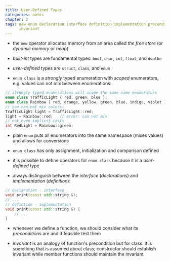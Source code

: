 ```yaml
---
title: User-Defined Types
categories: notes
chapter: 2
tags: new enum declaration interface definition implementation precondition
      invariant
---
```


* the `new` operator allocates memory from an area called *the free store* (or
  *dynamic memory* or *heap*)

* *built-int* types are fundamental types: `bool`, `char`, `int`, `float`, and
  `doulbe`

* *user-defined* types are `struct`, `class`, and `enum`

* `enum class` is a *strongly* typed enumeration with *scoped* enumerators, e.g.
  values can not mix between enumerations:

```c++
// strongly typed enumerations will scope the same name enumerators
enum class TrafficLight { red, green, blue };
enum class Rainbow { red, orange, yellow, green, blue, indigo, violet }
// you can not mix colors:
TrafficLight light = TrafficLight::red;
light = Rainbow::red;   // error: can not mix
// not even implicit casts
int RedLight = Rainbow::green;
```

* plain `enum` puts all enumerators into the same namespace (mixes values) and
  allows for conversions

* `enum class` has only assignment, initialization and comparison defined

* it is possible to define operators for `enum class` because it is a
  *user-defined* type

* always distinguish between the *interface* (*declarations*) and
  *implementation* (*definition*):

```c++
// declaration - interface
void print(const std::string &);
// ...
// defintion - implementation
void print(const std::string &) {
    // ...
}
```

* whenever we define a function, we should consider what its *precondition*s are
  and if feasible test them

* *invariant* is an analogy of function's precondition but for class: it is
  something that is assumed about class; constructor should establish invariant
  while member functions should maintain the invariant
